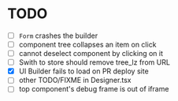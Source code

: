 # TODO

- [ ] `Form` crashes the builder
- [ ] component tree collapses an item on click
- [ ] cannot deselect component by clicking on it
- [ ] Swith to store should remove tree_lz from URL
- [x] UI Builder fails to load on PR deploy site
- [ ] other TODO/FIXME in Designer.tsx
- [ ] top component's debug frame is out of iframe

